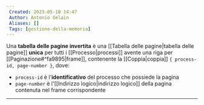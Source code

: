 ```yaml
---
 Created: 2023-05-10 14:47
 Author: Antonio Gelain
 Aliases: []
 Tags: [gestione-della-memoria]
---
```


Una **tabella delle pagine invertita** è una [[Tabella delle pagine|tabella delle pagine]] **unica** per tutti i [[Processo|processi]] avente una riga per [[Paginazione#^fa9895|frame]], contenente la [[Coppia|coppia]] `{ process-id, page-number }`, dove:
- `process-id` è l'**identificativo** del processo che possiede la pagina
- `page-number` è l'[[Indirizzo logico|indirizzo logico]] della pagina contenuta nel frame corrispondente

---

